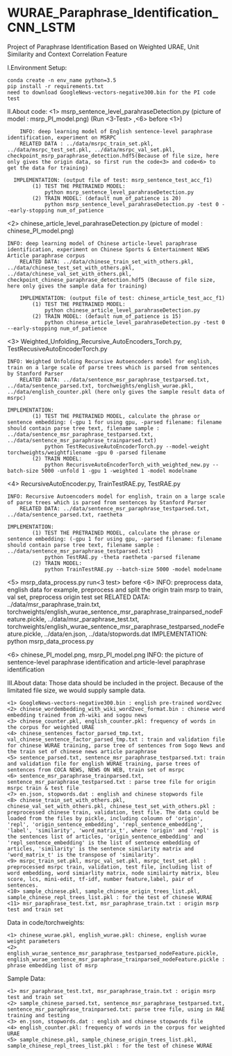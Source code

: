 # WURAE_Paraphrase_Identification_CNN_LSTM
Project of Paraphrase Identification Based on Weighted URAE, Unit Similarity and Context Correlation Feature

I.Environment Setup:

	conda create -n env_name python=3.5
	pip install -r requirements.txt
	need to download GoogleNews-vectors-negative300.bin for the PI code test

II.About code:
   <1> msrp_sentence_level_parahraseDetection.py (picture of model : msrp_PI_model.png) (Run <3-Test> ,<6> before <1>)
  
		INFO: deep learning model of English sentence-level paraphrase identification, experiment on MSRPC
		RELATED DATA : ../data/msrpc_train_set.pkl, ../data/msrpc_test_set.pkl, ../data/msrpc_val_set.pkl, checkpoint_msrp_paraphrase_detection.hdf5(Because of file size, here only gives the origin data, so first run the code<3> and code<6> to get the data for training)
    
	  IMPLEMENTATION: (output file of test: msrp_sentence_test_acc_f1)
			(1) TEST THE PRETRAINED MODEL:
				python msrp_sentence_level_parahraseDetection.py 
			(2) TRAIN MODEL: (default num_of_patience is 20)
				python msrp_sentence_level_parahraseDetection.py -test 0 --early-stopping num_of_patience
	
   <2> chinese_article_level_parahraseDetection.py (picture of model : chinese_PI_model.png)
		
    INFO: deep learning model of Chinese article-level paraphrase identification, experiment on Chinese Sports & Entertainment NEWS Article paraphrase corpus
		RELATED DATA: ../data/chinese_train_set_with_others.pkl, ../data/chinese_test_set_with_others.pkl, ../data/chinese_val_set_with_others.pkl, checkpoint_chinese_paraphrase_detection.hdf5 (Because of file size, here only gives the sample data for training)

		IMPLEMENTATION: (output file of test: chinese_article_test_acc_f1)
			(1) TEST THE PRETRAINED MODEL:
				python chinese_article_level_parahraseDetection.py
			(2) TRAIN MODEL: (default num_of_patience is 15)
				python chinese_article_level_parahraseDetection.py -test 0 --early-stopping num_of_patience

   <3> Weighted_Unfolding_Recursive_AutoEncoders_Torch.py, TestRecusiveAutoEncoderTorch.py
		
    INFO: Weighted Unfolding Recursive Autoencoders model for english, train on a large scale of parse trees which is parsed from sentences by Stanford Parser
		RELATED DATA: ../data/sentence_msr_paraphrase_testparsed.txt, ../data/sentence_parsed.txt, torchweights/english_wurae.pkl, ../data/english_counter.pkl (here only gives the sample result data of msrpc)
		
    IMPLEMENTATION: 
			(1) TEST THE PRETRAINED MODEL, calculate the phrase or sentence embedding: (-gpu 1 for using gpu, -parsed filename: filename should contain parse tree text, filename sample : ../data/sentence_msr_paraphrase_testparsed.txt, ../data/sentence_msr_paraphrase_trainparsed.txt)
				python TestRecusiveAutoEncoderTorch.py --model-weight torchweights/weightfilename -gpu 0 -parsed filename
			(2) TRAIN MODEL: 
				python RecurisveAutoEncoderTorch_with_weighted_new.py --batch-size 5000 -unfold 1 -gpu 1 -weighted 1 -model modelname

   <4> RecursiveAutoEncoder.py, TrainTestRAE.py, TestRAE.py
		
    INFO: Recursive Autoencoders model for english, train on a large scale of parse trees which is parsed from sentences by Stanford Parser
		RELATED DATA: ../data/sentence_msr_paraphrase_testparsed.txt, ../data/sentence_parsed.txt, raetheta
		
    IMPLEMENTATION: 
			(1) TEST THE PRETRAINED MODEL, calculate the phrase or sentence embedding: (-gpu 1 for using gpu, -parsed filename: filename should contain parse tree text, filename sample : ../data/sentence_msr_paraphrase_testparsed.txt)
				python TestRAE.py -theta raetheta -parsed filename
			(2) TRAIN MODEL: 
				python TrainTestRAE.py --batch-size 5000 -model modelname

   <5> msrp_data_process.py run<3 test> before <6>
		INFO: preprocess data, english data for example, preprocess and split the origin train msrp to train, val set, preprocess origin test set
		RELATED DATA: ../data/msr_paraphrase_train.txt, torchweights/english_wurae_sentence_msr_paraphrase_trainparsed_nodeFeature.pickle, ../data/msr_paraphrase_test.txt, torchweights/english_wurae_sentence_msr_paraphrase_testparsed_nodeFeature.pickle, ../data/en.json, ../data/stopwords.dat
		IMPLEMENTATION: 
			python msrp_data_process.py

   <6> chinese_PI_model.png, msrp_PI_model.png
		INFO: the picture of sentence-level paraphrase identification and article-level paraphrase identification

III.About data:
  Those data should be included in the project. Because of the limitated file size, we would supply sample data.
  
	<1> GoogleNews-vectors-negative300.bin : english pre-trained word2vec
	<2> chinese_wordembedding_with_wiki_word2vec_format.bin : chinese word embedding trained from zh-wiki and sogou news
	<3> chinese_counter.pkl, english_counter.pkl: frequency of words in the corpus for weighted URAE
	<4> chinese_sentences_factor_parsed_tmp.txt, val_chinese_sentence_factor_parsed_tmp.txt : train and validation file for chinese WURAE training, parse tree of sentences from Sogo News and the train set of chinese news article paraphrase 
	<5> sentence_parsed.txt, sentence_msr_paraphrase_testparsed.txt: train and validation file for english WURAE training, parse trees of sentences from COCA NEWS, NEWS ON WEB, train set of msrpc
	<6> sentence_msr_paraphrase_trainparsed.txt, sentence_msr_paraphrase_testparsed.txt : parse tree file for origin msrpc train & test file
	<7> en.json, stopwords.dat : english and chinese stopwords file
	<8> chinese_train_set_with_others.pkl, chinese_val_set_with_others.pkl, chinese_test_set_with_others.pkl : preprocessed chinese train, validation, test file. The data could be loaded from the files by pickle, including coloumn of 'origin', 'repl', 'origin_sentence_embedding', 'repl_sentence_embedding', 'label', 'similarity', 'word_matrix_t', where 'origin' and 'repl' is the sentences list of articles, 'origin_sentence_embedding' and 'repl_sentence_embedding' is the list of sentence embedding of articles, 'similarity' is the sentence similarity matrix and 'word_matrix_t' is the transpose of 'similarity'.
	<9> msrpc_train_set.pkl, msrpc_val_set.pkl, msrpc_test_set.pkl : preprocessed msrpc train, validation, test file, including list of word embedding, word simiarlity matrix, node similairty matrix, bleu score, lcs, mini-edit, tf-idf, number feature,label, pair of sentences.
	<10> sample_chinese.pkl, sample_chinese_origin_trees_list.pkl, sample_chinese_repl_trees_list.pkl : for the test of chinese WURAE
	<11> msr_paraphrase_test.txt, msr_paraphrase_train.txt : origin msrp test and train set
	
   Data in code/torchweights:
		
	<1> chinese_wurae.pkl, english_wurae.pkl: chinese, english wurae weight parameters
	<2> english_wurae_sentence_msr_paraphrase_testparsed_nodeFeature.pickle, english_wurae_sentence_msr_paraphrase_trainparsed_nodeFeature.pickle :  phrase embedding list of msrp

   Sample Data:
		
	<1> msr_paraphrase_test.txt, msr_paraphrase_train.txt : origin msrp test and train set
	<2> sample_chinese_parsed.txt, sentence_msr_paraphrase_testparsed.txt, sentence_msr_paraphrase_trainparsed.txt: parse tree file, using in RAE training and testing
	<3> en.json, stopwords.dat : english and chinese stopwords file
	<4> english_counter.pkl: frequency of words in the corpus for weighted URAE
	<5> sample_chinese.pkl, sample_chinese_origin_trees_list.pkl, sample_chinese_repl_trees_list.pkl : for the test of chinese WURAE
